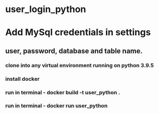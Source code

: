 # user_login_python

# Add MySql credentials in settings
## user, password, database and table name.


### clone into any virtual environment running on python 3.9.5
### install docker
### run in terminal - docker build -t user_python .
### run in terminal - docker run user_python